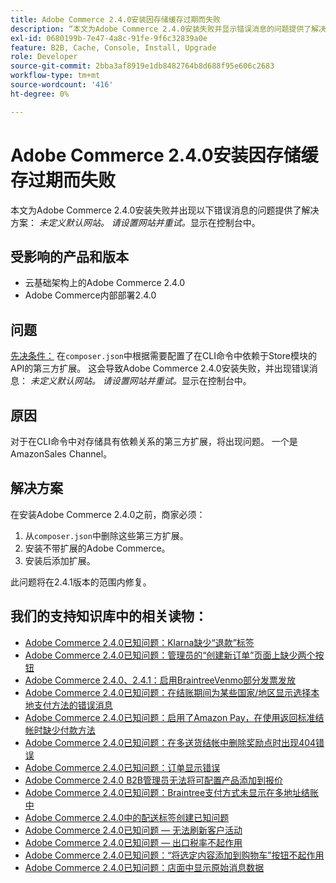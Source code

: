 ```yaml
---
title: Adobe Commerce 2.4.0安装因存储缓存过期而失败
description: “本文为Adobe Commerce 2.4.0安装失败并显示错误消息的问题提供了解决方案： *未定义默认网站。 请设置网站并重试。*显示在控制台中。”
exl-id: 0680199b-7e47-4a8c-91fe-9f6c32839a0e
feature: B2B, Cache, Console, Install, Upgrade
role: Developer
source-git-commit: 2bba3af8919e1db8482764b8d688f95e606c2683
workflow-type: tm+mt
source-wordcount: '416'
ht-degree: 0%

---
```


# Adobe Commerce 2.4.0安装因存储缓存过期而失败

本文为Adobe Commerce 2.4.0安装失败并出现以下错误消息的问题提供了解决方案： *未定义默认网站。 请设置网站并重试。*&#x200B;显示在控制台中。

## 受影响的产品和版本

* 云基础架构上的Adobe Commerce 2.4.0
* Adobe Commerce内部部署2.4.0

## 问题

<u>先决条件：</u>
在`composer.json`中根据需要配置了在CLI命令中依赖于Store模块的API的第三方扩展。 这会导致Adobe Commerce 2.4.0安装失败，并出现错误消息： *未定义默认网站。 请设置网站并重试。*&#x200B;显示在控制台中。

## 原因

对于在CLI命令中对存储具有依赖关系的第三方扩展，将出现问题。 一个是AmazonSales Channel。

## 解决方案

在安装Adobe Commerce 2.4.0之前，商家必须：

1. 从`composer.json`中删除这些第三方扩展。
1. 安装不带扩展的Adobe Commerce。
1. 安装后添加扩展。

此问题将在2.4.1版本的范围内修复。

## 我们的支持知识库中的相关读物：

* [Adobe Commerce 2.4.0已知问题：Klarna缺少“退款”标签](/help/troubleshooting/payments/magento-2-4-0-known-issue-missing-refund-label-in-klarna.md)
* [Adobe Commerce 2.4.0已知问题：管理员的“创建新订单”页面上缺少两个按钮](/help/troubleshooting/miscellaneous/magento-2-4-0-known-issue-create-new-order-buttons-missing.md)
* [Adobe Commerce 2.4.0、2.4.1：启用BraintreeVenmo部分发票发放](/help/troubleshooting/payments/magento-2-4-0-2-4-1-enable-braintree-venmo-partial-invoice-issue.md)
* [Adobe Commerce 2.4.0已知问题：在结账期间为某些国家/地区显示选择本地支付方法的错误消息](/help/troubleshooting/payments/magento-2-4-0-checkout-error-selecting-local-payments.md)
* [Adobe Commerce 2.4.0已知问题：启用了Amazon Pay，在使用返回标准结帐时缺少付款方法](/help/troubleshooting/payments/magento-2-4-0-known-issue-amazon-pay-no-payment-methods.md)
* [Adobe Commerce 2.4.0已知问题：在多送货结帐中删除奖励点时出现404错误](/help/troubleshooting/storefront/magento-2-4-0-404-error-removing-rewards-points-on-multi-shipping-checkout.md)
* [Adobe Commerce 2.4.0已知问题：订单显示错误](/help/troubleshooting/storefront/magento-2-4-0-known-issue-orders-display-error.md)
* [Adobe Commerce 2.4.0 B2B管理员无法将可配置产品添加到报价](/help/troubleshooting/miscellaneous/magento-2-4-0-b2b-admin-can-t-add-configurable-product-to-quote.md)
* [Adobe Commerce 2.4.0已知问题：Braintree支付方式未显示在多地址结账中](/help/troubleshooting/payments/magento-2-4-0-braintree-not-in-multiple-addresses-checkout.md)
* [Adobe Commerce 2.4.0中的配送标签创建已知问题](/help/troubleshooting/known-issues-patches-attached/shipping-labels-creation-known-issue-in-magento-2-4-0.md)
* [Adobe Commerce 2.4.0已知问题 — 无法刷新客户活动](/help/troubleshooting/miscellaneous/magento-2-4-0-refresh-on-customer-activities-does-not-work.md)
* [Adobe Commerce 2.4.0已知问题 — 出口税率不起作用](/help/troubleshooting/miscellaneous/magento-2-4-0-known-issue-export-tax-rates-does-not-work.md)
* [Adobe Commerce 2.4.0已知问题：“将选定内容添加到购物车”按钮不起作用](/help/troubleshooting/miscellaneous/magento-2-4-0-add-selections-to-my-cart-does-not-work.md)
* [Adobe Commerce 2.4.0已知问题：店面中显示原始消息数据](/help/troubleshooting/storefront/magento-2-4-0-issue-storefront-raw-message-data-display.md)
